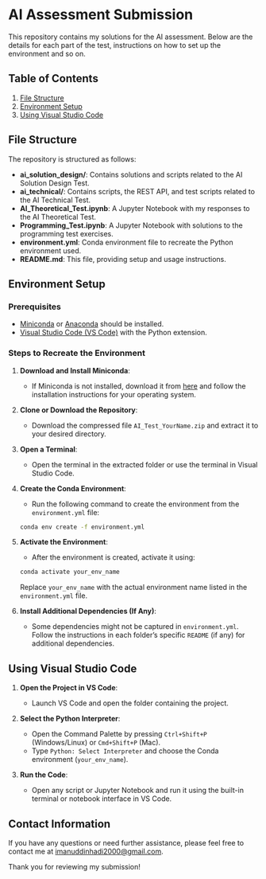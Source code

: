 # AI Assessment Submission

This repository contains my solutions for the AI assessment. Below are the details for each part of the test, instructions on how to set up the environment and so on.

## Table of Contents
1. [File Structure](#file-structure)
2. [Environment Setup](#environment-setup)
3. [Using Visual Studio Code](#using-visual-studio-code)

## File Structure

The repository is structured as follows:

- **ai_solution_design/**: Contains solutions and scripts related to the AI Solution Design Test.
- **ai_technical/**: Contains scripts, the REST API, and test scripts related to the AI Technical Test.
- **AI_Theoretical_Test.ipynb**: A Jupyter Notebook with my responses to the AI Theoretical Test.
- **Programming_Test.ipynb**: A Jupyter Notebook with solutions to the programming test exercises.
- **environment.yml**: Conda environment file to recreate the Python environment used.
- **README.md**: This file, providing setup and usage instructions.

## Environment Setup

### Prerequisites

- [Miniconda](https://docs.conda.io/en/latest/miniconda.html) or [Anaconda](https://www.anaconda.com/products/distribution) should be installed.
- [Visual Studio Code (VS Code)](https://code.visualstudio.com/) with the Python extension.

### Steps to Recreate the Environment

1. **Download and Install Miniconda**:
   - If Miniconda is not installed, download it from [here](https://docs.conda.io/en/latest/miniconda.html) and follow the installation instructions for your operating system.

2. **Clone or Download the Repository**:
   - Download the compressed file `AI_Test_YourName.zip` and extract it to your desired directory.

3. **Open a Terminal**:
   - Open the terminal in the extracted folder or use the terminal in Visual Studio Code.

4. **Create the Conda Environment**:
   - Run the following command to create the environment from the `environment.yml` file:

    ```bash
    conda env create -f environment.yml
    ```

5. **Activate the Environment**:
   - After the environment is created, activate it using:

    ```bash
    conda activate your_env_name
    ```

   Replace `your_env_name` with the actual environment name listed in the `environment.yml` file.

6. **Install Additional Dependencies (If Any)**:
   - Some dependencies might not be captured in `environment.yml`. Follow the instructions in each folder’s specific `README` (if any) for additional dependencies.

## Using Visual Studio Code

1. **Open the Project in VS Code**:
   - Launch VS Code and open the folder containing the project.

2. **Select the Python Interpreter**:
   - Open the Command Palette by pressing `Ctrl+Shift+P` (Windows/Linux) or `Cmd+Shift+P` (Mac).
   - Type `Python: Select Interpreter` and choose the Conda environment (`your_env_name`).

3. **Run the Code**:
   - Open any script or Jupyter Notebook and run it using the built-in terminal or notebook interface in VS Code.

## Contact Information

If you have any questions or need further assistance, please feel free to contact me at imanuddinhadi2000@gmail.com.

Thank you for reviewing my submission!

